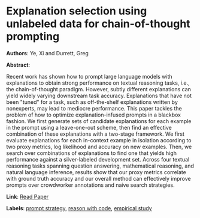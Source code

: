 # Explanation selection using unlabeled data for chain-of-thought prompting

**Authors**: Ye, Xi and Durrett, Greg

**Abstract**:

Recent work has shown how to prompt large language models with explanations to obtain strong performance on textual reasoning tasks, i.e., the chain-of-thought paradigm. However, subtly different explanations can yield widely varying downstream task accuracy. Explanations that have not been "tuned" for a task, such as off-the-shelf explanations written by nonexperts, may lead to mediocre performance. This paper tackles the problem of how to optimize explanation-infused prompts in a blackbox fashion. We first generate sets of candidate explanations for each example in the prompt using a leave-one-out scheme, then find an effective combination of these explanations with a two-stage framework. We first evaluate explanations for each in-context example in isolation according to two proxy metrics, log likelihood and accuracy on new examples. Then, we search over combinations of explanations to find one that yields high performance against a silver-labeled development set. Across four textual reasoning tasks spanning question answering, mathematical reasoning, and natural language inference, results show that our proxy metrics correlate with ground truth accuracy and our overall method can effectively improve prompts over crowdworker annotations and naive search strategies.

**Link**: [Read Paper](https://arxiv.org/abs/2302.04813)

**Labels**: [prompt strategy](../../labels/prompt_strategy.md), [reason with code](../../labels/reason_with_code.md), [empirical study](../../labels/empirical_study.md)
